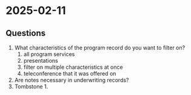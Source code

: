 # 2025-02-11

## Questions

1. What characteristics of the program record do you want to filter on?
   1. all program services
   2. presentations
   3. filter on multiple characteristics at once
   4. teleconference that it was offered on
2. Are notes necessary in underwriting records?
3. Tombstone
   1. 
